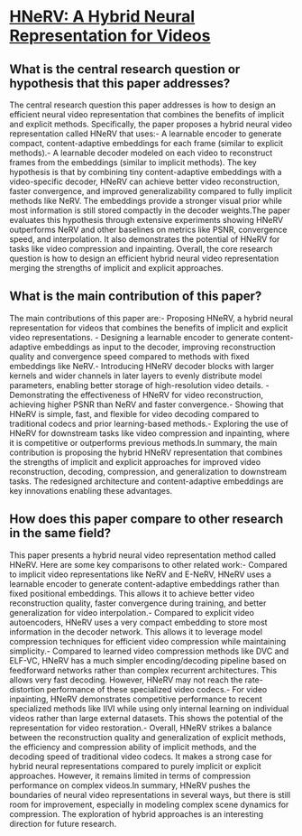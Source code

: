 # [HNeRV: A Hybrid Neural Representation for Videos](https://arxiv.org/abs/2304.02633)

## What is the central research question or hypothesis that this paper addresses?

The central research question this paper addresses is how to design an efficient neural video representation that combines the benefits of implicit and explicit methods. Specifically, the paper proposes a hybrid neural video representation called HNeRV that uses:- A learnable encoder to generate compact, content-adaptive embeddings for each frame (similar to explicit methods).- A learnable decoder modeled on each video to reconstruct frames from the embeddings (similar to implicit methods). The key hypothesis is that by combining tiny content-adaptive embeddings with a video-specific decoder, HNeRV can achieve better video reconstruction, faster convergence, and improved generalizability compared to fully implicit methods like NeRV. The embeddings provide a stronger visual prior while most information is still stored compactly in the decoder weights.The paper evaluates this hypothesis through extensive experiments showing HNeRV outperforms NeRV and other baselines on metrics like PSNR, convergence speed, and interpolation. It also demonstrates the potential of HNeRV for tasks like video compression and inpainting. Overall, the core research question is how to design an efficient hybrid neural video representation merging the strengths of implicit and explicit approaches.


## What is the main contribution of this paper?

The main contributions of this paper are:- Proposing HNeRV, a hybrid neural representation for videos that combines the benefits of implicit and explicit video representations. - Designing a learnable encoder to generate content-adaptive embeddings as input to the decoder, improving reconstruction quality and convergence speed compared to methods with fixed embeddings like NeRV.- Introducing HNeRV decoder blocks with larger kernels and wider channels in later layers to evenly distribute model parameters, enabling better storage of high-resolution video details. - Demonstrating the effectiveness of HNeRV for video reconstruction, achieving higher PSNR than NeRV and faster convergence.- Showing that HNeRV is simple, fast, and flexible for video decoding compared to traditional codecs and prior learning-based methods.- Exploring the use of HNeRV for downstream tasks like video compression and inpainting, where it is competitive or outperforms previous methods.In summary, the main contribution is proposing the hybrid HNeRV representation that combines the strengths of implicit and explicit approaches for improved video reconstruction, decoding, compression, and generalization to downstream tasks. The redesigned architecture and content-adaptive embeddings are key innovations enabling these advantages.


## How does this paper compare to other research in the same field?

This paper presents a hybrid neural video representation method called HNeRV. Here are some key comparisons to other related work:- Compared to implicit video representations like NeRV and E-NeRV, HNeRV uses a learnable encoder to generate content-adaptive embeddings rather than fixed positional embeddings. This allows it to achieve better video reconstruction quality, faster convergence during training, and better generalization for video interpolation.- Compared to explicit video autoencoders, HNeRV uses a very compact embedding to store most information in the decoder network. This allows it to leverage model compression techniques for efficient video compression while maintaining simplicity.- Compared to learned video compression methods like DVC and ELF-VC, HNeRV has a much simpler encoding/decoding pipeline based on feedforward networks rather than complex recurrent architectures. This allows very fast decoding. However, HNeRV may not reach the rate-distortion performance of these specialized video codecs.- For video inpainting, HNeRV demonstrates competitive performance to recent specialized methods like IIVI while using only internal learning on individual videos rather than large external datasets. This shows the potential of the representation for video restoration.- Overall, HNeRV strikes a balance between the reconstruction quality and generalization of explicit methods, the efficiency and compression ability of implicit methods, and the decoding speed of traditional video codecs. It makes a strong case for hybrid neural representations compared to purely implicit or explicit approaches. However, it remains limited in terms of compression performance on complex videos.In summary, HNeRV pushes the boundaries of neural video representations in several ways, but there is still room for improvement, especially in modeling complex scene dynamics for compression. The exploration of hybrid approaches is an interesting direction for future research.
